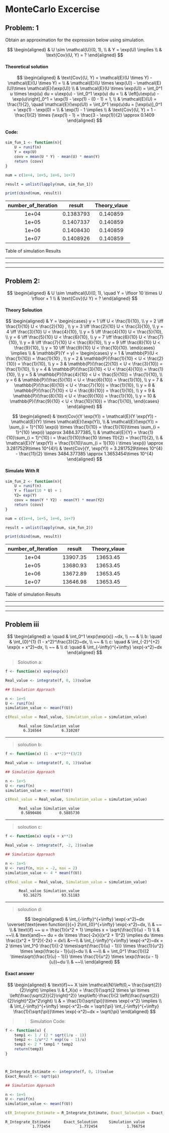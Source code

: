 # MonteCarlo Excercise

## Problem: 1

Obtain an approximation for the expression below using simulation.

$$
\begin{aligned}
& U \sim \mathcal{U}(0, 1), \\
& Y = \exp(U) \implies \\
& \text{Cov}(U, Y) = ?
\end{aligned}
$$

#### Theoretical solution

$$
\begin{aligned}
& \text{Cov}(U, Y) = \mathcal{E}(U \times Y) - \mathcal{E}(U \times Y) = \\
& \mathcal{E}(U \times \exp(U)) - \mathcal{E}(U)\times \mathcal{E}(\exp(U)) \\
& \mathcal{E}(U \times \exp(U)) = \int_0^1 u \times \exp(u) du = u\exp(u) - \int_0^1 \exp(u) du  = \\
& \left[u\exp(u) - \exp(u)\right]_0^1  = \exp(1) - \exp(1) - (0 - 1) = 1, \\
& \mathcal{E}(U) = \frac{1}{2}, \quad \mathcal{E}(\exp(U)) = \int_0^1 \exp(u)du = [\exp(u)]_0^1 = \exp(1) - \exp(0) = \\
& \exp(1) - 1 \implies \\
& \text{Cov}(U, Y) = 1 - \frac{1}{2} \times (\exp(1) - 1) = \frac{3 - \exp(1)}{2} \approx 0.1409
\end{aligned}
$$

#### Code:

``` r
sim_fun_1 <- function(n){
    U = runif(n)
    Y = exp(U)
    covv = mean(U * Y) - mean(U) * mean(Y)
    return (covv)
}

num = c(1e+4, 1e+5, 1e+6, 1e+7)

result = unlist(lapply(num, sim_fun_1))
```

``` r
print(cbind(num, result))
```

| number_of_Iteration |  result   | Theory_vlaue |
|:-------------------:|:---------:|:------------:|
|        1e+04        | 0.1383793 |   0.140859   |
|        1e+05        | 0.1407337 |   0.140859   |
|        1e+06        | 0.1408430 |   0.140859   |
|        1e+07        | 0.1408926 |   0.140859   |

Table of simulation Results

------------------------------------------------------------------------

------------------------------------------------------------------------

------------------------------------------------------------------------

## Problem 2:

$$
\begin{aligned}
& U \sim \mathcal{U}(0, 1), \quad Y = \lfloor 10 \times U \rfloor + 1 \\
& \text{Cov}(U Y) = ?
\end{aligned}
$$

#### Theory Soloution

$$
\begin{aligned}
& Y = \begin{cases} 
y = 1 \iff U < \frac{1}{10}, \\
y = 2 \iff \frac{1}{10} U < \frac{2}{10} , \\
y = 3 \iff \frac{2}{10} U < \frac{3}{10}, \\
y = 4 \iff \frac{3}{10} U < \frac{4}{10}, \\
y = 5 \iff \frac{4}{10} U < \frac{5}{10}, \\
y = 6 \iff \frac{5}{10} U < \frac{6}{10}, \\
y = 7 \iff \frac{6}{10} U < \frac{7}{10}, \\
y = 8 \iff \frac{7}{10} U < \frac{8}{10}, \\
y = 9 \iff \frac{8}{10} U < \frac{9}{10}, \\
y = 10 \iff \frac{9}{10} U < \frac{10}{10}.
\end{cases} \implies \\
& \mathbb{P}(Y = y) = \begin{cases} 
y = 1 & \mathbb{P}(U < \frac{1}{10}) = \frac{1}{10} , \\
y = 2 &  \mathbb{P}(\frac{1}{10} < U < \frac{2}{10}) = \frac{1}{10}, \\
y = 3 &  \mathbb{P}(\frac{2}{10} < U < \frac{3}{10}) = \frac{1}{10}, \\
y = 4 &  \mathbb{P}(\frac{3}{10} < U < \frac{4}{10}) = \frac{1}{10}, \\
y = 5 &  \mathbb{P}(\frac{4}{10} < U < \frac{5}{10}) = \frac{1}{10}, \\
y = 6 &  \mathbb{P}(\frac{5}{10} < U < \frac{6}{10}) = \frac{1}{10}, \\
y = 7 &  \mathbb{P}(\frac{6}{10} < U < \frac{7}{10}) = \frac{1}{10}, \\
y = 8 &  \mathbb{P}(\frac{7}{10} < U < \frac{8}{10}) = \frac{1}{10}, \\
y = 9 &  \mathbb{P}(\frac{8}{10} < U < \frac{9}{10}) = \frac{1}{10}, \\
y = 10 & \mathbb{P}(\frac{9}{10} < U < \frac{10}{10}) = \frac{1}{10},
\end{cases}
\end{aligned}
$$

$$
\begin{aligned}
& \text{Cov}(Y \exp(Y)) = \mathcal{E}(Y \exp(Y)) - \mathcal{E}(Y) \times \mathcal{E}(\exp(Y)), \\
& \mathcal{E}(\exp(Y)) = \sum_{i = 1}^{10} \exp(i) \times \frac{1}{10} = \frac{1}{10}\times \sum_{i = 1}^{10} \exp(i) \approx 3484.377385, \\
& \mathcal{E}{Y} = \frac{1}{10}\sum_{i = 1}^{10} i = \frac{1}{10}\frac{10 \times 11}{2} = \frac{11}{2}, \\
& \mathcal{E}(Y \exp(Y)) = \frac{1}{10}\sum_{i = 1}{10} i \times \exp(i) \approx 3.2817529\times 10^{4}\\
& \text{Cov}(Y, \exp(Y)) = 3.2817529\times 10^{4} - \frac{11}{2} \times 3484.377385 \approx 1.3653454\times 10^{4}
\end{aligned}
$$

#### Simulate With R

``` r
sim_fun_2 <- function(n){
    U = runif(n)
    Y = floor(10 * U) + 1
    Y2= exp(Y)
    covv = mean(Y * Y2) - mean(Y) * mean(Y2)
    return (covv)
}

num = c(1e+4, 1e+5, 1e+6, 1e+7)

result = unlist(lapply(num, sim_fun_2))
```

``` r
print(cbind(num, result))
```

| number_of_Iteration |  result  | Theory_vlaue |
|:-------------------:|:--------:|:------------:|
|        1e+04        | 13907.35 |   13653.45   |
|        1e+05        | 13680.93 |   13653.45   |
|        1e+06        | 13672.89 |   13653.45   |
|        1e+07        | 13646.98 |   13653.45   |

Table of simulation Results

------------------------------------------------------------------------

------------------------------------------------------------------------

------------------------------------------------------------------------

## Problem iii

$$
\begin{aligned} 
a: \quad & \int_0^1 \exp(\exp(x)) ~dx, \\
~~ & \\
b: \quad & \int_{0}^{1} (1 - x^2)^\frac{3}{2}~dx, \\
~~ & \\
c: \quad & \int_{-2}^{+2} \exp(x + x^2)~dx, \\
~~ & \\
d: \quad & \int_{-\infty}^{+\infty} \exp(-x^2)~dx
\end{aligned}
$$

> Soloution a:

``` r
f <- function(x) exp(exp(x))

Real_value <- integrate(f, 0, 1)$value

## Simulation Approach 

n <- 1e+5
U <- runif(n)
simulation_value <- mean(f(U))

c(Real_value = Real_value, Simulation_value = simulation_value)
```

          Real_value Simulation_value 
            6.316564         6.310207 

------------------------------------------------------------------------

> soloution b:

``` r
f <- function(x) (1 - x**2)**(3/2)

Real_value <- integrate(f, 0, 1)$value

## Simulation Approach 

n <- 1e+5
U <- runif(n)
simulation_value <- mean(f(U))

c(Real_value = Real_value, Simulation_value = simulation_value)
```

          Real_value Simulation_value 
           0.5890486        0.5885730 

------------------------------------------------------------------------

> soloution c:

``` r
f <- function(x) exp(x + x**2)

Real_value <- integrate(f, -2, 2)$value

## Simulation Approach 

n <- 1e+5
U <- runif(n, min = -2, max = 2)
simulation_value <- 4 * mean(f(U))

c(Real_value = Real_value, Simulation_value = simulation_value)
```

          Real_value Simulation_value 
            93.16275         93.51183 

------------------------------------------------------------------------

> soloution d:

$$
\begin{aligned} 
& \int_{-\infty}^{+\infty} \exp(-x^2)~dx \overset{\text{even function}}{=} 2\int_{0}^{+\infty} \exp(-x^2)~dx, \\
& ~~ \\
& \text{if} ~~ u = \frac{1}{x^2 + 1} \implies x = \sqrt{\frac{1}{u} - 1} \\ 
& ~~\\
& \text{and}~~ du = dx \times \frac{-2x}{(x^2 + 1)^2} \implies du \times \frac{(x^2 + 1)^2}{-2x} = dx\\
&~~\\
& \int_{-\infty}^{+\infty} \exp(-x^2)~dx = 2 \times \int_1^0 \frac{1}{(-2 \times\sqrt{\frac{1}{u} - 1})} \times \frac{1}{u^2} \times \exp(\frac{u - 1}{u})~du \\
& ~~\\
& = \int_0^1 \frac{1}{(2 \times\sqrt{\frac{1}{u} - 1})} \times \frac{1}{u^2} \times \exp(\frac{u - 1}{u})~du \\
& ~~\\
\end{aligned}
$$

#### Exact answer

$$
\begin{aligned}
& \text{if}~~ X \sim \mathcal{N}\left(0,~ \frac{\sqrt{2}}{2}\right) \implies \\
& f_X(x) = \frac{1}{\sqrt{2 \times \pi \times \left(\frac{\sqrt{2}}{2}\right)^2}} \exp\left(-\frac{1}{2 \left(\frac{\sqrt{2}}{2}\right)^2}x^2\right) \\
& = \frac{1}{\sqrt{\pi}}\times \exp(-x^2) \implies \\
& \int_{-\infty}^{+\infty} \exp(-x^2)~dx = \sqrt{\pi} \int_{-\infty}^{+\infty} \frac{1}{\sqrt{\pi}}\times \exp(-x^2)~dx = \sqrt{\pi}
\end{aligned}
$$

> > Simulation Code:

``` r
f <- function(u) {
    temp1 <- 1 / (2 * sqrt(1/u - 1))
    temp2 <- 1/u**2 * exp((u - 1)/u)
    temp3 <- 2 * temp1 * temp2
    return(temp3)
}



R_Integrate_Estimate <- integrate(f, 0, 1)$value
Exact_Result <- sqrt(pi)

## Simulation Approach 

n <- 1e+5
U <- runif(n)
simulation_value <- mean(f(U))

c(R_Integrate_Estimate = R_Integrate_Estimate, Exact_Soloution = Exact_Result, Simulation_value = simulation_value)
```

    R_Integrate_Estimate      Exact_Soloution     Simulation_value 
                1.772454             1.772454             1.766754 
